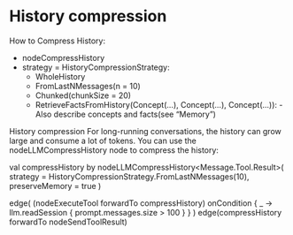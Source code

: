 # History compression

How to Compress History:
- nodeCompressHistory
- strategy = HistoryCompressionStrategy:
  - WholeHistory
  - FromLastNMessages(n = 10)
  - Chunked(chunkSize = 20)
  - RetrieveFactsFromHistory(Concept(...), Concept(...), Concept(...)):
        - Also describe concepts and facts(see “Memory”)

History compression
For long-running conversations, the history can grow large and consume a lot of tokens. You can use the nodeLLMCompressHistory node to compress the history:


val compressHistory by nodeLLMCompressHistory<Message.Tool.Result>(
strategy = HistoryCompressionStrategy.FromLastNMessages(10),
preserveMemory = true
)

edge(
(nodeExecuteTool forwardTo compressHistory)
onCondition { _ -> llm.readSession { prompt.messages.size > 100 } }
)
edge(compressHistory forwardTo nodeSendToolResult)
